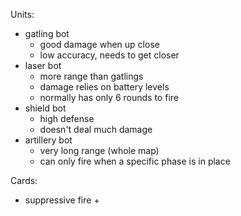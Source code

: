 Units:
* gatling bot
  + good damage when up close
  - low accuracy, needs to get closer
* laser bot
  + more range than gatlings
  - damage relies on battery levels
  - normally has only 6 rounds to fire
* shield bot
  + high defense
  - doesn't deal much damage
* artillery bot
  + very long range (whole map)
  - can only fire when a specific phase is in place

Cards:
* suppressive fire
  + 